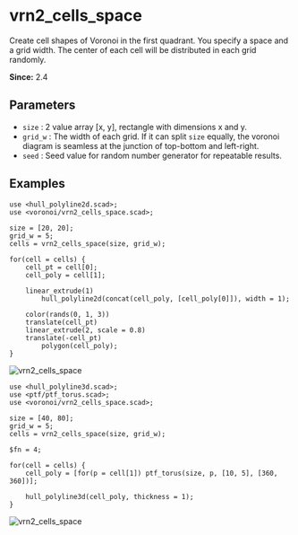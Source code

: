 # vrn2_cells_space

Create cell shapes of Voronoi in the first quadrant. You specify a space and a grid width. The center of each cell will be distributed in each grid randomly.

**Since:** 2.4

## Parameters

- `size` : 2 value array [x, y], rectangle with dimensions x and y.
- `grid_w` : The width of each grid. If it can split `size` equally, the voronoi diagram is seamless at the junction of top-bottom and left-right. 
- `seed` : Seed value for random number generator for repeatable results.

## Examples

    use <hull_polyline2d.scad>;
    use <voronoi/vrn2_cells_space.scad>;

    size = [20, 20];
    grid_w = 5;
    cells = vrn2_cells_space(size, grid_w);

    for(cell = cells) {
        cell_pt = cell[0];
        cell_poly = cell[1];

        linear_extrude(1)
            hull_polyline2d(concat(cell_poly, [cell_poly[0]]), width = 1);
        
        color(rands(0, 1, 3))
        translate(cell_pt)    
        linear_extrude(2, scale = 0.8)
        translate(-cell_pt)    
            polygon(cell_poly);  
    }

![vrn2_cells_space](images/lib2x-vrn2_cells_space-1.JPG)

    use <hull_polyline3d.scad>;
    use <ptf/ptf_torus.scad>;
    use <voronoi/vrn2_cells_space.scad>;
    
    size = [40, 80];
    grid_w = 5;
    cells = vrn2_cells_space(size, grid_w);

    $fn = 4;

    for(cell = cells) {
        cell_poly = [for(p = cell[1]) ptf_torus(size, p, [10, 5], [360, 360])];

        hull_polyline3d(cell_poly, thickness = 1);
    }
    
![vrn2_cells_space](images/lib2x-vrn2_cells_space-2.JPG)